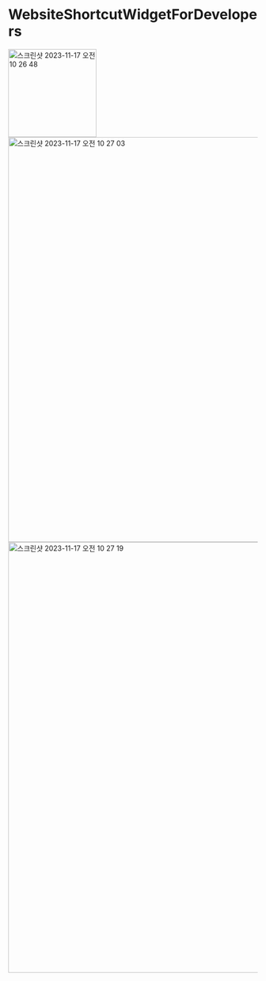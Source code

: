 # WebsiteShortcutWidgetForDevelopers

<img width="178" alt="스크린샷 2023-11-17 오전 10 26 48" src="https://github.com/jjunhaa0211/WebsiteShortcutWidgetForDevelopers/assets/102890390/d46e02e5-1a2d-4fc7-abbf-bef889dd5e32">
<img width="819" alt="스크린샷 2023-11-17 오전 10 27 03" src="https://github.com/jjunhaa0211/WebsiteShortcutWidgetForDevelopers/assets/102890390/0ee7c50f-e9d7-4dbf-a41a-737d2585fdad">
<img width="871" alt="스크린샷 2023-11-17 오전 10 27 19" src="https://github.com/jjunhaa0211/WebsiteShortcutWidgetForDevelopers/assets/102890390/8e13d7c5-9f0e-40f5-b809-e15ee8e5511d">
